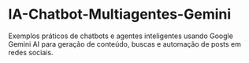 # IA-Chatbot-Multiagentes-Gemini
Exemplos práticos de chatbots e agentes inteligentes usando Google Gemini AI para geração de conteúdo, buscas e automação de posts em redes sociais.

